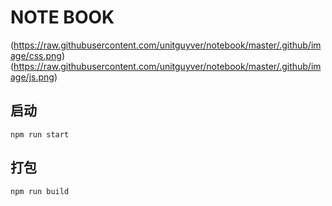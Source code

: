 # NOTE BOOK

(https://raw.githubusercontent.com/unitguyver/notebook/master/.github/image/css.png)
(https://raw.githubusercontent.com/unitguyver/notebook/master/.github/image/js.png)

## 启动
```
npm run start
```

## 打包
```
npm run build
```
